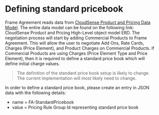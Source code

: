 # Defining standard pricebook

Frame Agreement reads data from [CloudSense Product and Pricing Data Model](https://cloudsense.atlassian.net/wiki/spaces/CPP/pages/32170215/CloudSense+Product+and+Pricing+Data+Model). The entire data model can be found on the following link: CloudSense Product and Pricing High-Level object model ERD. The negotiation process will start by adding Commercial Products to Frame Agreement. This will allow the user to negotiate Add Ons, Rate Cards, Charges (Price Element), and Product Charges on Commercial Products. If Commercial Products are using Charges (Price Element Type and Price Element), then it is required to define a standard price book which will define initial charge values. 

>The definition of the standard price book setup is likely to change. The current implementation will most likely need to change.

In order to define a standard price book, please create an entry in JSON data with the following details:

- name =  FA-StandardPricebook
- value = Pricing Rule Group Id representing standard price book 